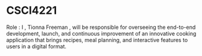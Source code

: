 # CSCI4221
 Role : I , Tionna Freeman ,  will be responsible for overseeing the end-to-end development, launch, and continuous improvement of an innovative cooking application that brings recipes, meal planning, and interactive features to users in a digital format.
 
